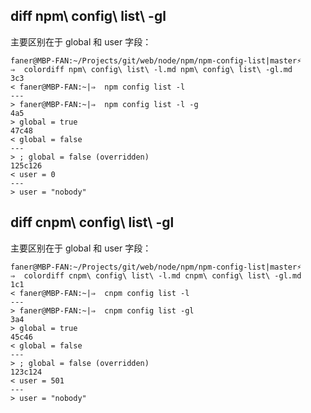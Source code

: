 
## diff npm\ config\ list\ -gl

主要区别在于 global 和 user 字段：

```shell
faner@MBP-FAN:~/Projects/git/web/node/npm/npm-config-list|master⚡
⇒  colordiff npm\ config\ list\ -l.md npm\ config\ list\ -gl.md
3c3
< faner@MBP-FAN:~|⇒  npm config list -l
---
> faner@MBP-FAN:~|⇒  npm config list -l -g
4a5
> global = true
47c48
< global = false
---
> ; global = false (overridden)
125c126
< user = 0
---
> user = "nobody"
```

## diff cnpm\ config\ list\ -gl

主要区别在于 global 和 user 字段：

```shell
faner@MBP-FAN:~/Projects/git/web/node/npm/npm-config-list|master⚡
⇒  colordiff cnpm\ config\ list\ -l.md cnpm\ config\ list\ -gl.md
1c1
< faner@MBP-FAN:~|⇒  cnpm config list -l
---
> faner@MBP-FAN:~|⇒  cnpm config list -gl
3a4
> global = true
45c46
< global = false
---
> ; global = false (overridden)
123c124
< user = 501
---
> user = "nobody"
```